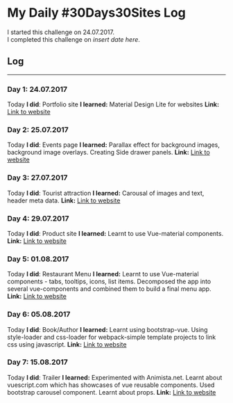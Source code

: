 # My Daily #30Days30Sites Log

I started this challenge on 24.07.2017.  
I completed this challenge on *insert date here*.

## Log
---

### **Day 1:** 24.07.2017
Today **I did**:  Portfolio site
**I learned:**  Material Design Lite for websites
**Link:** [Link to website](https://pumped-van.surge.sh)

### **Day 2:** 25.07.2017
Today **I did**:  Events page
**I learned:**  Parallax effect for background images, background image overlays. Creating Side drawer panels.
**Link:** [Link to website](http://chivalrous-pot.surge.sh/)

### **Day 3:** 27.07.2017
Today **I did**:  Tourist attraction
**I learned:**  Carousal of images and text, header meta data.
**Link:** [Link to website](http://gullible-sofa.surge.sh/)

### **Day 4:** 29.07.2017
Today **I did**:  Product site
**I learned:**  Learnt to use Vue-material components.
**Link:** [Link to website](http://paltry-regret.surge.sh/)

### **Day 5:** 01.08.2017
Today **I did**:  Restaurant Menu
**I learned:**  Learnt to use Vue-material components - tabs, tooltips, icons, list items. Decomposed the app into several vue-components and combined them to build a final menu app.
**Link:** [Link to website](http://kindly-border.surge.sh/)

### **Day 6:** 05.08.2017
Today **I did**:  Book/Author
**I learned:**  Learnt using bootstrap-vue. Using style-loader and css-loader for webpack-simple template projects to link css using javascript.
**Link:** [Link to website](http://ahead-pipe.surge.sh/)

### **Day 7:** 15.08.2017
Today **I did**:  Trailer
**I learned:**  Experimented with Animista.net. Learnt about vuescript.com which has showcases of vue reusable components. Used bootstrap carousel component. Learnt about props.
**Link:** [Link to website](http://painful-payment.surge.sh/)

